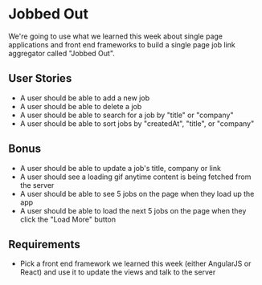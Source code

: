 # Jobbed Out

We're going to use what we learned this week about single page applications and front end frameworks to build a single page job link aggregator called "Jobbed Out".

## User Stories
- A user should be able to add a new job
- A user should be able to delete a job
- A user should be able to search for a job by "title" or "company"
- A user should be able to sort jobs by "createdAt", "title", or "company"

## Bonus
- A user should be able to update a job's title, company or link
- A user should see a loading gif anytime content is being fetched from the server
- A user should be able to see 5 jobs on the page when they load up the app
- A user should be able to load the next 5 jobs on the page when they click the "Load More" button

## Requirements
- Pick a front end framework we learned this week (either AngularJS or React) and use it to update the views and talk to the server
